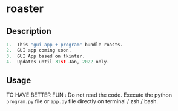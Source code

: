 # roaster

## Description
```py
1.  This "gui app + program" bundle roasts.
2.  GUI app coming soon.
3.  GUI App based on tkinter.
4.  Updates until 31st Jan, 2022 only.
```

## Usage
TO HAVE BETTER FUN : Do not read the code. Execute the python `program.py` file or `app.py` file directly on terminal / zsh / bash.
</br>

